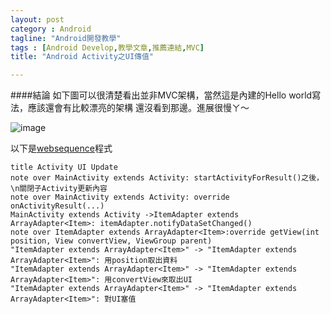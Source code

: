 ```yaml
---
layout: post
category : Android 
tagline: "Android開發教學"
tags : [Android Develop,教學文章,推薦連結,MVC]
title: "Android Activity之UI傳值"

---
```


####結論
如下圖可以很清楚看出並非MVC架構，當然這是內建的Hello world寫法，應該還會有比較漂亮的架構
還沒看到那邊。進展很慢ㄚ～

![image](https://farm3.staticflickr.com/2945/15463338181_71ef47735d_o.png)


以下是[websequence](https://www.websequencediagrams.com/)程式

```
title Activity UI Update
note over MainActivity extends Activity: startActivityForResult()之後，\n關閉子Activity更新內容
note over MainActivity extends Activity: override onActivityResult(...)
MainActivity extends Activity ->ItemAdapter extends ArrayAdapter<Item>: itemAdapter.notifyDataSetChanged()
note over ItemAdapter extends ArrayAdapter<Item>:override getView(int position, View convertView, ViewGroup parent)
"ItemAdapter extends ArrayAdapter<Item>" -> "ItemAdapter extends ArrayAdapter<Item>": 用position取出資料
"ItemAdapter extends ArrayAdapter<Item>" -> "ItemAdapter extends ArrayAdapter<Item>": 用convertView來取出UI
"ItemAdapter extends ArrayAdapter<Item>" -> "ItemAdapter extends ArrayAdapter<Item>": 對UI塞值

```


